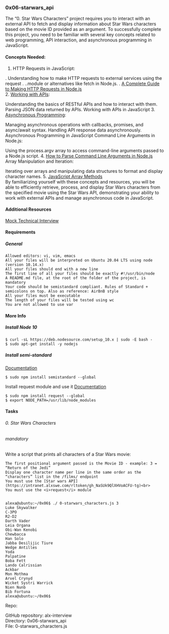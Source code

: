 ### 0x06-starwars_api
The “0. Star Wars Characters” project requires you to interact with an external API to fetch and display information about Star Wars characters based on the movie ID provided as an argument. To successfully complete this project, you need to be familiar with several key concepts related to web programming, API interaction, and asynchronous programming in JavaScript.

#### Concepts Needed:
1. HTTP Requests in JavaScript:

. Understanding how to make HTTP requests to external services using the request . ..module or alternatives like fetch in Node.js.
. [A Complete Guide to Making HTTP Requests in Node.js](https://intranet.alxswe.com/rltoken/iRse23lnV4gAsD9JJTJMMQ)<br>
2. [Working with APIs](https://intranet.alxswe.com/rltoken/KyGS_uB68mLaP5irrH8JVA):<br>

Understanding the basics of RESTful APIs and how to interact with them.
Parsing JSON data returned by APIs.
Working with APIs in JavaScript
3. [Asynchronous Programming](https://intranet.alxswe.com/rltoken/tdKMGJrRstCkXSReNfRFpQ):<br>

Managing asynchronous operations with callbacks, promises, and async/await syntax.
Handling API response data asynchronously.
Asynchronous Programming in JavaScript
Command Line Arguments in Node.js:

Using the process.argv array to access command-line arguments passed to a Node.js script.
4. [How to Parse Command Line Arguments in Node.js](https://intranet.alxswe.com/rltoken/oWBOWJZLF_D9GfOydPz6Kg)<br>
Array Manipulation and Iteration:

Iterating over arrays and manipulating data structures to format and display character names.
5. [JavaScript Array Methods](https://developer.mozilla.org/en-US/docs/Web/JavaScript/Reference/Global_Objects/Array)<br>
By familiarizing yourself with these concepts and resources, you will be able to efficiently retrieve, process, and display Star Wars characters from the specified movie using the Star Wars API, demonstrating your ability to work with external APIs and manage asynchronous code in JavaScript.

#### Additional Resources
[Mock Technical Interview](https://www.youtube.com/watch?feature=shared&v=bmqZ5AhNr3g)<br>
#### Requirements
##### General

    Allowed editors: vi, vim, emacs
    All your files will be interpreted on Ubuntu 20.04 LTS using node (version 10.14.x)
    All your files should end with a new line
    The first line of all your files should be exactly #!/usr/bin/node
    A README.md file, at the root of the folder of the project, is mandatory
    Your code should be semistandard compliant. Rules of Standard + semicolons on top. Also as reference: AirBnB style
    All your files must be executable
    The length of your files will be tested using wc
    You are not allowed to use var

#### More Info
##### Install Node 10

    $ curl -sL https://deb.nodesource.com/setup_10.x | sudo -E bash -
    $ sudo apt-get install -y nodejs

##### Install semi-standard
[Documentation](https://github.com/standard/semistandard)<br>

    $ sudo npm install semistandard --global

Install request module and use it
[Documentation](https://github.com/standard/semistandard)<br>

    $ sudo npm install request --global
    $ export NODE_PATH=/usr/lib/node_modules

#### Tasks
###### 0. Star Wars Characters
###### mandatory
Write a script that prints all characters of a Star Wars movie:

    The first positional argument passed is the Movie ID - example: 3 = “Return of the Jedi”
    Display one character name per line in the same order as the “characters” list in the /films/ endpoint
    You must use the [Star wars API](https://intranet.alxswe.com/rltoken/gh_NaSUk9QlXHVoACFU-tg)<br>
    You must use the <i>request</i> module


    alexa@ubuntu:~/0x06$ ./ 0-starwars_characters.js 3
    Luke Skywalker
    C-3PO
    R2-D2
    Darth Vader
    Leia Organa
    Obi-Wan Kenobi
    Chewbacca
    Han Solo
    Jabba Desilijic Tiure
    Wedge Antilles
    Yoda
    Palpatine
    Boba Fett
    Lando Calrissian
    Ackbar
    Mon Mothma
    Arvel Crynyd
    Wicket Systri Warrick
    Nien Nunb
    Bib Fortuna
    alexa@ubuntu:~/0x06$

Repo:<br>

GitHub repository: alx-interview<br>
Directory: 0x06-starwars_api<br>
File: 0-starwars_characters.js<br>
